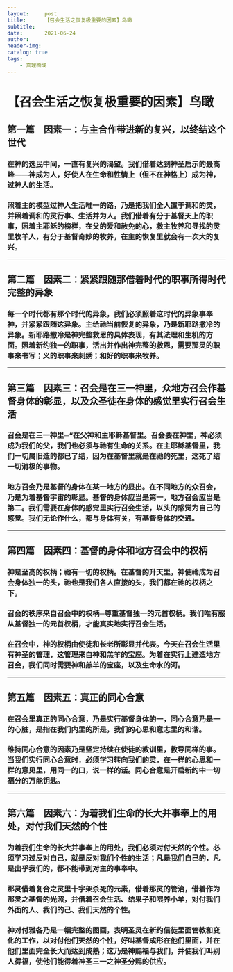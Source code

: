 ```yaml
---
layout:     post
title:      【召会生活之恢复极重要的因素】鸟瞰
subtitle:   
date:       2021-06-24
author:     
header-img: 
catalog: true
tags:
    - 真理构成
---
```


# 【召会生活之恢复极重要的因素】鸟瞰

## 第一篇　因素一：与主合作带进新的复兴，以终结这个世代

### 在神的选民中间，一直有复兴的渴望。我们借着达到神圣启示的最高峰——神成为人，好使人在生命和性情上（但不在神格上）成为神，过神人的生活。

### 照着主的模型过神人生活唯一的路，乃是把我们全人置于调和的灵，并照着调和的灵行事、生活并为人。我们借着有分于基督天上的职事，照着主耶稣的榜样，在父的爱和赦免的心，救主牧养和寻找的灵里牧羊人，有分于基督奇妙的牧养，在主的恢复里就会有一次大的复兴。

---

## 第二篇　因素二：紧紧跟随那借着时代的职事所得时代完整的异象

### 每一个时代都有那个时代的异象，我们必须照着这时代的异象事奉神，并紧紧跟随这异象。主给祂当前恢复的异象，乃是新耶路撒冷的异象。新耶路撒冷是神完整救恩的具体表现，有其法理和生机的方面。照着新约独一的职事，活出并作出神完整的救恩，需要那灵的职事来书写；义的职事来刺绣；和好的职事来牧养。

---

## 第三篇　因素三：召会是在三一神里，众地方召会作基督身体的彰显，以及众圣徒在身体的感觉里实行召会生活

### 召会是在三一神里─“在父神和主耶稣基督里。召会要在神里，神必须成为我们的父，我们也必须与祂有生命的关系。在主耶稣基督里，我们一切属旧造的都已了结，因为在基督里就是在祂的死里，这死了结一切消极的事物。

### 地方召会乃是基督的身体在某一地方的显出。在不同地方的众召会，乃是为着基督宇宙的彰显。基督的身体应当是第一，地方召会应当是第二。我们需要在身体的感觉里实行召会生活，以头的感觉为自己的感觉。我们无论作什么，都与身体有关，有基督身体的交通。

---

## 第四篇　因素四：基督的身体和地方召会中的权柄

### 神是至高的权柄；祂有一切的权柄。在基督的升天里，神使祂成为召会身体独一的头，祂也是我们各人直接的头，我们都在祂的权柄之下。

### 召会的秩序来自召会中的权柄─尊重基督独一的元首权柄。我们唯有服从基督独一的元首权柄，才能真实地实行召会生活。

### 在召会中，神的权柄由使徒和长老所彰显并代表。今天在召会生活里有神圣的管理，这管理来自神和羔羊的宝座。为着在实行上建造地方召会，我们同时需要神和羔羊的宝座，以及生命水的河。

---

## 第五篇　因素五：真正的同心合意

### 在召会里真正的同心合意，乃是实行基督身体的一，同心合意乃是一的心脏，是指在我们内里的所是，我们的心思和意志里的和谐。

### 维持同心合意的因素乃是坚定持续在使徒的教训里，教导同样的事。当我们实行同心合意时，必须学习转向我们的灵，在一样的心思和一样的意见里，用同一的口，说一样的话。同心合意是开启新约中一切福分的万能钥匙。

---

## 第六篇　因素六：为着我们生命的长大并事奉上的用处，对付我们天然的个性

### 为着我们生命的长大并事奉上的用处，我们必须对付天然的个性。必须学习过反对自己，就是反对我们个性的生活；凡是我们自己的，凡是出乎我们的，都不能带到对主的事奉中。

### 那灵借着复合之灵里十字架杀死的元素，借着那灵的管治，借着作为那灵之基督的光照，并借着召会生活、结果子和喂养小羊，对付我们外面的人、我们的己、我们天然的个性。

### 神对付雅各乃是一幅完整的图画，表明圣灵在新约信徒里面管教和变化的工作，以对付他们天然的个性，好叫基督成形在他们里面，并在他们里面完全长大而达到成熟；这乃是神赐福与我们，并使我们叫别人得福，使他们能得着神圣三一之神圣分赐的供应。

